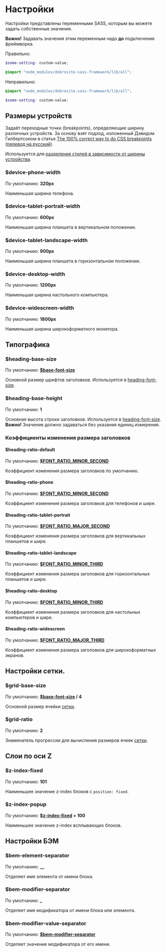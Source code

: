 # Настройки

Настройки представлены переменными SASS, которым вы можете задать собственные значения.

**Важно!** Задавать значения этим переменным надо **до** подключения фреймворка.

Правильно:

```scss
$some-setting: custom-value;

@import "node_modules/dobrosite-sass-framework/lib/all";
```

Неправильно:

```scss
@import "node_modules/dobrosite-sass-framework/lib/all";

$some-setting: custom-value;
```

## Размеры устройств

Задаёт переходные точки (breakpoints), определяющие ширину различных устройств. За основу взят
подход, изложенный Дэвидом Гилбертсоном в статье
[The 100% correct way to do CSS breakpoints](https://medium.com/p/88d6a5ba1862)
([перевод на русский](http://css-live.ru/articles-css/pravilnye-kontrolnye-tochki-v-css.html)).

Используется для [разделения стилей в зависимости от ширины
устройства](adaptive.ru.md#Определение-ширины-устройства).

### $device-phone-width

По умолчанию: **320px**

Наименьшая ширина телефона.

### $device-tablet-portrait-width

По умолчанию: **600px**
                    
Наименьшая ширина планшета в вертикальном положении.

### $device-tablet-landscape-width

По умолчанию: **900px**
                    
Наименьшая ширина планшета в горизонтальном положении.

### $device-desktop-width

По умолчанию: **1200px**
                     
Наименьшая ширина настольного компьютера.

### $device-widescreen-width

По умолчанию: **1800px**
                     
Наименьшая ширина широкоформатного монитора.


## Типографика

### $heading-base-size

По умолчанию: **[$base-font-size](http://compass-style.org/reference/compass/typography/vertical_rhythm/#const-base-font-size)**

Основной размер шрифтов заголовков. Используется в
[heading-font-size](typography.ru.md#heading-font-size). 

### $heading-base-height

По умолчанию: **1**

Основная высота строки заголовков. Используется в
[heading-font-size](typography.ru.md#heading-font-size). **Важно!** Значение должно задаваться без
указания единиц измерения.

### Коэффициенты изменения размера заголовков

#### $heading-ratio-default

По умолчанию: **[$FONT_RATIO_MINOR_SECOND](constants.ru.md#Коэффициенты-изменения-размера-шрифта)**

Коэффициент изменения размера заголовков по умолчанию.

#### $heading-ratio-phone

По умолчанию: **[$FONT_RATIO_MINOR_SECOND](constants.ru.md#Коэффициенты-изменения-размера-шрифта)**

Коэффициент изменения размера заголовков для телефонов и шире.

#### $heading-ratio-tablet-portrait

По умолчанию: **[$FONT_RATIO_MAJOR_SECOND](constants.ru.md#Коэффициенты-изменения-размера-шрифта)**

Коэффициент изменения размера заголовков для вертикальных планшетов и шире.

#### $heading-ratio-tablet-landscape

По умолчанию: **[$FONT_RATIO_MINOR_THIRD](constants.ru.md#Коэффициенты-изменения-размера-шрифта)**

Коэффициент изменения размера заголовков для горизонтальных планшетов и шире.

#### $heading-ratio-desktop

По умолчанию: **[$FONT_RATIO_MINOR_THIRD](constants.ru.md#Коэффициенты-изменения-размера-шрифта)**

Коэффициент изменения размера заголовков для настольных компьютеров и шире.

#### $heading-ratio-widescreen

По умолчанию: **[$FONT_RATIO_MAJOR_THIRD](constants.ru.md#Коэффициенты-изменения-размера-шрифта)**

Коэффициент изменения размера заголовков для широкоформатных экранов.


## Настройки сетки.

### $grid-base-size

По умолчанию: **[$base-font-size](http://compass-style.org/reference/compass/typography/vertical_rhythm/#const-base-font-size) / 4** 

Основной размер ячейки [сетки](grid.ru.md).

### $grid-ratio

По умолчанию: **2** 

Знаменатель прогрессии для вычисления размеров ячеек [сетки](grid.ru.md).


## Слои по оси Z

### $z-index-fixed

По умолчанию: **101** 

Наименьшее значение z-index блоков с `position: fixed`.

### $z-index-popup

По умолчанию: **[$z-index-fixed](#z-index-fixed) + 100**

Наименьшее значение z-index всплывающих блоков.


## Настройки БЭМ

### $bem-element-separator

По умолчанию: **__**

Отделяет имя элемента от имени блока.

### $bem-modifier-separator

По умолчанию: **_**

Отделяет имя модификатора от имени блока или элемента.

### $bem-modifier-value-separator

По умолчанию: **[$bem-modifier-separator](#bem-modifier-separator)**

Отделяет значение модификатора от его имени.
